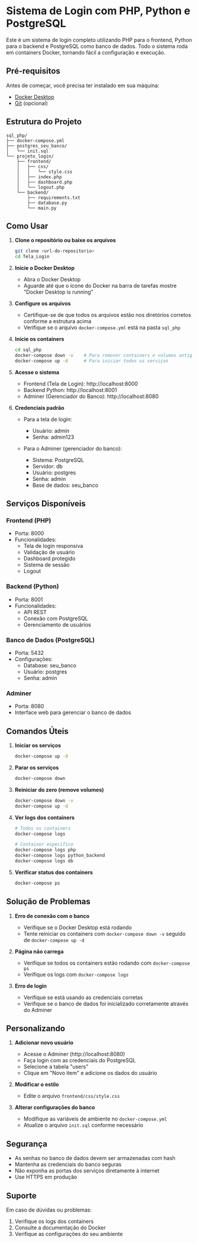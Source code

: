 # Sistema de Login com PHP, Python e PostgreSQL

Este é um sistema de login completo utilizando PHP para o frontend, Python para o backend e PostgreSQL como banco de dados. Todo o sistema roda em containers Docker, tornando fácil a configuração e execução.

## Pré-requisitos

Antes de começar, você precisa ter instalado em sua máquina:
- [Docker Desktop](https://www.docker.com/products/docker-desktop/)
- [Git](https://git-scm.com/downloads) (opcional)

## Estrutura do Projeto

```
sql_php/
├── docker-compose.yml
├── postgres_seu_banco/
│   └── init.sql
└── projeto_login/
    ├── frontend/
    │   ├── css/
    │   │   └── style.css
    │   ├── index.php
    │   ├── dashboard.php
    │   └── logout.php
    └── backend/
        ├── requirements.txt
        ├── database.py
        └── main.py
```

## Como Usar

1. **Clone o repositório ou baixe os arquivos**
   ```bash
   git clone <url-do-repositorio>
   cd Tela_Login
   ```

2. **Inicie o Docker Desktop**
   - Abra o Docker Desktop
   - Aguarde até que o ícone do Docker na barra de tarefas mostre "Docker Desktop is running"

3. **Configure os arquivos**
   - Certifique-se de que todos os arquivos estão nos diretórios corretos conforme a estrutura acima
   - Verifique se o arquivo `docker-compose.yml` está na pasta `sql_php`

4. **Inicie os containers**
   ```bash
   cd sql_php
   docker-compose down -v    # Para remover containers e volumes antigos
   docker-compose up -d      # Para iniciar todos os serviços
   ```

5. **Acesse o sistema**
   - Frontend (Tela de Login): http://localhost:8000
   - Backend Python: http://localhost:8001
   - Adminer (Gerenciador do Banco): http://localhost:8080

6. **Credenciais padrão**
   - Para a tela de login:
     - Usuário: admin
     - Senha: admin123

   - Para o Adminer (gerenciador do banco):
     - Sistema: PostgreSQL
     - Servidor: db
     - Usuário: postgres
     - Senha: admin
     - Base de dados: seu_banco

## Serviços Disponíveis

### Frontend (PHP)
- Porta: 8000
- Funcionalidades:
  - Tela de login responsiva
  - Validação de usuário
  - Dashboard protegido
  - Sistema de sessão
  - Logout

### Backend (Python)
- Porta: 8001
- Funcionalidades:
  - API REST
  - Conexão com PostgreSQL
  - Gerenciamento de usuários

### Banco de Dados (PostgreSQL)
- Porta: 5432
- Configurações:
  - Database: seu_banco
  - Usuário: postgres
  - Senha: admin

### Adminer
- Porta: 8080
- Interface web para gerenciar o banco de dados

## Comandos Úteis

1. **Iniciar os serviços**
   ```bash
   docker-compose up -d
   ```

2. **Parar os serviços**
   ```bash
   docker-compose down
   ```

3. **Reiniciar do zero (remove volumes)**
   ```bash
   docker-compose down -v
   docker-compose up -d
   ```

4. **Ver logs dos containers**
   ```bash
   # Todos os containers
   docker-compose logs

   # Container específico
   docker-compose logs php
   docker-compose logs python_backend
   docker-compose logs db
   ```

5. **Verificar status dos containers**
   ```bash
   docker-compose ps
   ```

## Solução de Problemas

1. **Erro de conexão com o banco**
   - Verifique se o Docker Desktop está rodando
   - Tente reiniciar os containers com `docker-compose down -v` seguido de `docker-compose up -d`

2. **Página não carrega**
   - Verifique se todos os containers estão rodando com `docker-compose ps`
   - Verifique os logs com `docker-compose logs`

3. **Erro de login**
   - Verifique se está usando as credenciais corretas
   - Verifique se o banco de dados foi inicializado corretamente através do Adminer

## Personalizando

1. **Adicionar novo usuário**
   - Acesse o Adminer (http://localhost:8080)
   - Faça login com as credenciais do PostgreSQL
   - Selecione a tabela "users"
   - Clique em "Novo item" e adicione os dados do usuário

2. **Modificar o estilo**
   - Edite o arquivo `frontend/css/style.css`

3. **Alterar configurações do banco**
   - Modifique as variáveis de ambiente no `docker-compose.yml`
   - Atualize o arquivo `init.sql` conforme necessário

## Segurança

- As senhas no banco de dados devem ser armazenadas com hash
- Mantenha as credenciais do banco seguras
- Não exponha as portas dos serviços diretamente à internet
- Use HTTPS em produção

## Suporte

Em caso de dúvidas ou problemas:
1. Verifique os logs dos containers
2. Consulte a documentação do Docker
3. Verifique as configurações do seu ambiente
